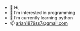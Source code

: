 - 👋 Hi,
- 👀 I’m interested in programming
- 🌱 I’m currently learning python
- 📫 arian1879ss7@gmail.com
  

<!---
infiniteM9/infiniteM9 is a ✨ special ✨ repository because its `README.md` (this file) appears on your GitHub profile.
You can click the Preview link to take a look at your changes.
--->
